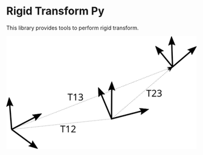 # Rigid Transform Py

This library provides tools to perform rigid transform.

![demo](images/transform.svg "transform demostration")
